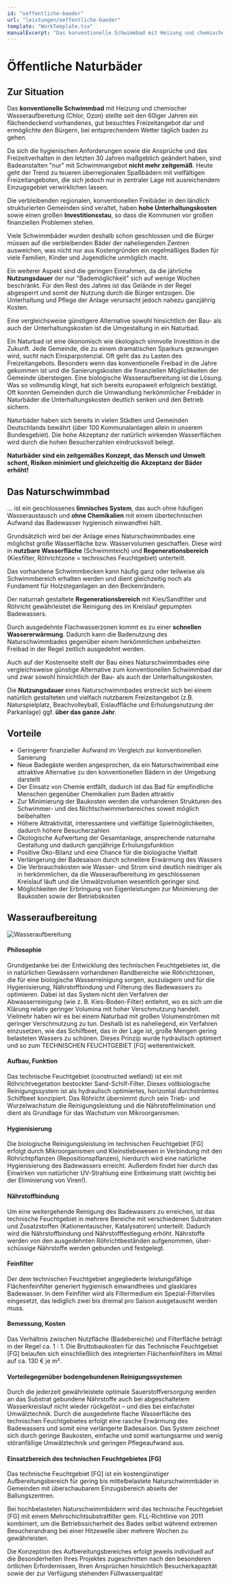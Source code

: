 ```yaml
---
id: "oeffentliche-baeder"
url: "leistungen/oeffentliche-baeder"
template: "WorkTemplate.tsx"
manualExcerpt: "Das konventionelle Schwimmbad mit Heizung und chemischer Wasseraufbereitung (Chlor, Ozon) stellte seit den 60iger Jahren ein flächendeckend vorhandenes, gut besuchtes Freizeitangebot dar und ermöglichte den Bürgern, bei entsprechendem Wetter täglich baden zu gehen."
---
```


# Öffentliche Naturbäder

## Zur Situation
Das **konventionelle Schwimmbad** mit Heizung und chemischer Wasseraufbereitung (Chlor, Ozon) stellte seit den 60iger Jahren ein flächendeckend vorhandenes, gut besuchtes Freizeitangebot dar und ermöglichte den Bürgern, bei entsprechendem Wetter täglich baden zu gehen.

Da sich die hygienischen Anforderungen sowie die Ansprüche und das Freizeitverhalten in den letzten 30 Jahren maßgeblich geändert haben, sind Badeanstalten "nur" mit Schwimmangebot **nicht mehr zeitgemäß**. Heute geht der Trend zu teueren überregionalen Spaßbädern mit vielfältigen Freizeitangeboten, die sich jedoch nur in zentraler Lage mit ausreichendem Einzugsgebiet verwirklichen lassen.

Die verbleibenden regionalen, konventionellen Freibäder in den ländlich strukturierten Gemeinden sind veraltet, haben **hohe Unterhaltungskosten** sowie einen großen **Investitionsstau**, so dass die Kommunen vor großen finanziellen Problemen stehen.

Viele Schwimmbäder wurden deshalb schon geschlossen und die Bürger müssen auf die verbleibenden Bäder der naheliegenden Zentren ausweichen, was nicht nur aus Kostengründen ein regelmäßiges Baden für viele Familien, Kinder und Jugendliche unmöglich macht.

Ein weiterer Aspekt sind die geringen Einnahmen, da die jährliche **Nutzungsdauer** der nur "Bademöglichkeit" sich auf wenige Wochen beschränkt. Für den Rest des Jahres ist das Gelände in der Regel abgesperrt und somit der Nutzung durch die Bürger entzogen. Die Unterhaltung und Pflege der Anlage verursacht jedoch nahezu ganzjährig Kosten.

Eine vergleichsweise günstigere Alternative sowohl hinsichtlich der Bau- als auch der Unterhaltungskosten ist die Umgestaltung in ein Naturbad.

Ein Naturbad ist eine ökonomisch wie ökologisch sinnvolle Investition in die Zukunft. Jede Gemeinde, die zu einem dramatischen Sparkurs gezwungen wird, sucht nach Einsparpotenzial. Oft geht das zu Lasten des Freizeitangebots. Besonders wenn das konventionelle Freibad in die Jahre gekommen ist und die Sanierungskosten die finanziellen Möglichkeiten der Gemeinde übersteigen. Eine biologische Wasseraufbereitung ist die Lösung. Was so vollmundig klingt, hat sich bereits europaweit erfolgreich bestätigt. Oft konnten Gemeinden durch die Umwandlung herkömmlicher Freibäder in Naturbäder die Unterhaltungskosten deutlich senken und den Betrieb sichern.

Naturbäder haben sich bereits in vielen Städten und Gemeinden Deutschlands bewährt (über 100 Kommunalanlagen allein in unserem Bundesgebiet). Die hohe Akzeptanz der natürlich wirkenden Wasserflächen wird durch die hohen Besucherzahlen eindrucksvoll belegt.

**Naturbäder sind ein zeitgemäßes Konzept, das Mensch und Umwelt schont, Risiken minimiert und gleichzeitig die Akzeptanz der Bäder erhöht!**

## Das Naturschwimmbad
... ist ein geschlossenes **limnisches System**, das auch ohne häufigen Wasseraustausch und **ohne Chemikalien** mit einem übertechnischen Aufwand das Badewasser hygienisch einwandfrei hält.

Grundsätzlich wird bei der Anlage eines Naturschwimmbades eine möglichst große Wasserfläche bzw. Wasservolumen geschaffen. Diese wird in **nutzbare Wasserfläche** (Schwimmteich) und **Regenerationsbereich** (Kiesfilter, Röhrichtzone = technisches Feuchtgebiet) unterteilt.

Das vorhandene Schwimmbecken kann häufig ganz oder teilweise als Schwimmbereich erhalten werden und dient gleichzeitig noch als Fundament für Holzsteganlagen an den Beckenrändern.

Der naturnah gestaltete **Regenerationsbereich** mit Kies/Sandfilter und Röhricht gewährleistet die Reinigung des im Kreislauf gepumpten Badewassers.

Durch ausgedehnte Flachwasserzonen kommt es zu einer **schnellen Wassererwärmung**. Dadurch kann die Badenutzung des Naturschwimmbades gegenüber einem herkömmlichen unbeheizten Freibad in der Regel zeitlich ausgedehnt werden.

Auch auf der Kostenseite stellt der Bau eines Naturschwimmbades eine vergleichsweise günstige Alternative zum konventionellen Schwimmbad dar und zwar sowohl hinsichtlich der Bau- als auch der Unterhaltungskosten.

Die **Nutzungsdauer** eines Naturschwimmbades erstreckt sich bei einem natürlich gestalteten und vielfach nutzbarem Freizeitangebot (z.B. Naturspielplatz, Beachvolleyball, Eislauffläche und Erholungsnutzung der Parkanlage) ggf. **über das ganze Jahr**.

## Vorteile
- Geringerer finanzieller Aufwand im Vergleich zur konventionellen Sanierung
- Neue Badegäste werden angesprochen, da ein Naturschwimmbad eine attraktive Alternative zu den konventionellen Bädern in der Umgebung darstellt
- Der Einsatz von Chemie entfällt, dadurch ist das Bad für empfindliche Menschen gegenüber Chemikalien zum Baden attraktiv
- Zur Minimierung der Baukosten werden die vorhandenen Strukturen des Schwimmer- und des Nichtschwimmerbereiches soweit möglich beibehalten
- Höhere Attraktivität, interessantere und vielfältige Spielmöglichkeiten, dadurch höhere Besucherzahlen
- Ökologische Aufwertung der Gesamtanlage, ansprechende naturnahe Gestaltung und dadurch ganzjährige Erholungsfunktion
- Positive Öko-Bilanz und eine Chance für die biologische Vielfalt
- Verlängerung der Badesaison durch schnellere Erwärmung des Wassers
- Die Verbrauchskosten wie Wasser- und Strom sind deutlich niedriger als in herkömmlichen, da die Wasseraufbereitung im geschlossenen Kreislauf läuft und die Umwälzvolumen wesentlich geringer sind.
- Möglichkeiten der Erbringung von Eigenleistungen zur Minimierung der Baukosten sowie der Betriebskosten

## Wasseraufbereitung
![Wasseraufbereitung](./images/aufbereitung.jpg)

#### Philosophie
Grundgedanke bei der Entwicklung des technischen Feuchtgebietes ist, die in natürlichen Gewässern vorhandenen Randbereiche wie Röhrichtzonen, die für eine biologische Wasserreinigung sorgen, auszulagern und für die Hygienisierung, Nährstoffbindung und Filterung des Badewassers zu optimieren. Dabei ist das System nicht den Verfahren der Abwasserreinigung (wie z. B. Kies-Boden-Filter) entlehnt, wo es sich um die Klärung relativ geringer Volumina mit hoher Verschmutzung handelt. Vielmehr haben wir es bei einem Naturbad mit großen Volumenströmen mit geringer Verschmutzung zu tun. Deshalb ist es naheliegend, ein Verfahren einzusetzen, wie das Schilfbeet, das in der Lage ist, große Mengen gering belasteten Wassers zu schönen. Dieses Prinzip wurde hydraulisch optimiert und so zum TECHNISCHEN FEUCHTGEBIET [FG] weiterentwickelt.

#### Aufbau, Funktion
Das technische Feuchtgebiet (constructed wetland) ist ein mit Röhrichtvegetation bestockter Sand-Schilf-Filter. Dieses vollbiologische Reinigungssystem ist als hydraulisch optimiertes, horizontal durchströmtes Schilfbeet konzipiert. Das Röhricht übernimmt durch sein Trieb- und Wurzelwachstum die Reinigungsleistung und die Nährstoffelimination und dient als Grundlage für das Wachstum von Mikroorganismen.

#### Hygienisierung
Die biologische Reinigungsleistung im technischen Feuchtgebiet [FG] erfolgt durch Mikroorganismen und Kleinstlebewesen in Verbindung mit den Röhricht­pflanzen (Repositionspflanzen), hierdurch wird eine natürliche Hygie­nisierung des Badewassers erreicht. Außerdem findet hier durch das Einwirken von natürlicher UV-Strahlung eine Entkeimung statt (wichtig bei der Eliminierung von Viren!). 

####  Nährstoffbindung
Um eine weitergehende Reinigung des Badewassers zu erreichen, ist das technische Feuchtgebiet in mehrere Bereiche mit verschiedenen Substra­ten und Zusatzstoffen (Kationentauscher, Katalysatoren) unterteilt. Dadurch wird die Nährstoffbindung und Nährstofffestlegung erhöht. Nährstoffe werden von den ausgedehnten Röhrichtbeständen aufgenommen, über­schüssige Nährstoffe werden gebunden und festgelegt. 

#### Feinfilter
Der dem technischen Feuchtgebiet angegliederte leistungsfähige Flächenfeinfilter generiert hygienisch einwandfreies und glasklares Badewasser. In dem Feinfilter wird als Filtermedium ein Spezial-Filtervlies eingesetzt, das lediglich zwei bis dreimal pro Saison ausgetauscht werden muss.

#### Bemessung, Kosten
Das Verhältnis zwischen Nutzfläche (Badebereiche) und Filterfläche beträgt in der Regel ca. 1 : 1. Die Bruttobaukosten für das Technische Feuchtgebiet [FG] belaufen sich einschließlich des integrierten Flächenfeinfilters im Mittel auf ca. 130 € je m².

#### Vorteilegegenüber bodengebundenen Reinigungssystemen
Durch die jederzeit gewährleistete optimale Sauerstoffversorgung werden an das Substrat gebundene Nährstoffe auch bei abgeschaltetem Wasserkreislauf nicht wieder rückgelöst – und dies bei einfachster Umwälztechnik. Durch die ausgedehnte flache Wasserfläche des technischen Feuchtgebietes erfolgt eine rasche Erwärmung des Badewassers und somit eine verlängerte Badesaison. Das System zeichnet sich durch geringe Baukosten, einfache und somit wartungsarme und wenig störanfällige Umwälztechnik und geringen Pflegeaufwand aus. 

#### Einsatzbereich des technischen Feuchtgebietes [FG]

Das technische Feuchtgebiet [FG] ist ein kostengünstiger Aufbereitungsbereich für gering bis mittelbelastete Naturschwimmbäder in Gemeinden mit überschaubarem Einzugsbereich abseits der Ballungszentren.

Bei hochbelasteten Naturschwimmbädern wird das technische Feuchtgebiet [FG] mit einem Mehrschichtsubstratfilter gem. FLL-Richtlinie von 2011 kombiniert, um die Betriebssicherheit des Bades selbst während extremen Besucherandrang bei einer Hitzewelle über mehrere Wochen zu gewährleisten.


Die Konzeption des Aufbereitungsbereiches erfolgt jeweils individuell auf die Besonderheiten Ihres Projektes zugeschnitten nach den besonderen örtlichen Erfordernissen, Ihren Ansprüchen hinsichtlich Besucherkapazität sowie der zur Verfügung stehenden Füllwasserqualität!
